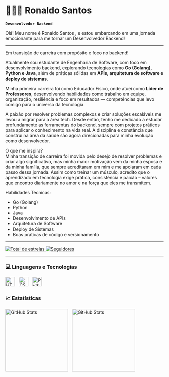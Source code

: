 # 👨🏼‍💻 Ronaldo Santos

**`Desenvolvedor Backend`**

Olá! Meu nome é Ronaldo Santos , e estou embarcando em uma jornada emocionante para me tornar um Desenvolvedor Backend!


---

Em transição de carreira com propósito e foco no backend!

Atualmente sou estudante de Engenharia de Software, com foco em desenvolvimento backend, explorando tecnologias como **Go (Golang), Python e Java**, além de práticas sólidas em **APIs, arquitetura de software e deploy de sistemas**.

Minha primeira carreira foi como Educador Físico, onde atuei como **Líder de Professores**, desenvolvendo habilidades como trabalho em equipe, organização, resiliência e foco em resultados — competências que levo comigo para o universo da tecnologia.

A paixão por resolver problemas complexos e criar soluções escaláveis me levou a migrar para a área tech. Desde então, tenho me dedicado a estudar profundamente as ferramentas do backend, sempre com projetos práticos para aplicar o conhecimento na vida real. A disciplina e constância que construí na área da saúde são agora direcionadas para minha evolução como desenvolvedor.

O que me inspira?  
Minha transição de carreira foi movida pelo desejo de resolver problemas e criar algo significativo, mas minha maior motivação vem da minha esposa e da minha família, que sempre acreditaram em mim e me apoiaram em cada passo dessa jornada. Assim como treinar um músculo, acredito que o aprendizado em tecnologia exige prática, consistência e paixão – valores que encontro diariamente no amor e na força que eles me transmitem. 

 Habilidades Técnicas:

* Go (Golang)
* Python
* Java
* Desenvolvimento de APIs
* Arquitetura de Software
* Deploy de Sistemas
* Boas práticas de código e versionamento


---

<p align ="left">
    <a href="https://github.com/RonaldoDevweb?tab=stars">
    <img 
            alt="Total de estrelas" 
            title="Total de estrelas GitHub" 
            src="https://custom-icon-badges.demolab.com/github/stars/RonaldoDevweb?color=55960c&style=for-the-badge&labelColor=488207&logo=star&label=estrelas"/>
    </a>
    <a href="https://github.com/RonaldoDevweb?tab=following">
        <img 
            alt="Seguidores" 
            title="Me siga no GitHub" 
            src="https://custom-icon-badges.demolab.com/github/followers/RonaldoDevweb?color=236ad3&labelColor=1155ba&style=for-the-badge&logo=github&label=Seguidores&logoColor=white"
        />
    </a>
</p>

---

### 💻 Linguagens e Tecnologias

<img 
    align ="left" 
    alt="HTML"
    title="HTML" 
    width="30px" 
    style="padding-right: 10px;" 
    src="https://cdn.jsdelivr.net/gh/devicons/devicon@latest/icons/html5/html5-original.svg" 
/>
<img 
    align="left" 
    alt="CSS" 
    title="CSS"
    width="30px" 
    style="padding-right: 10px;" 
    src="https://cdn.jsdelivr.net/gh/devicons/devicon@latest/icons/css3/css3-original.svg" 
/>



<img 
    align="left" 
    alt="Python" 
    title="Python"
    width="30px" 
    style="padding-right: 10px;" 
    src="https://cdn.jsdelivr.net/gh/devicons/devicon@latest/icons/python/python-original.svg" 
/>

<br/>
<br/>

### 📈 Estatísticas

<p>
  <img 
    align="left" 
    alt="GitHub Stats" 
    height="200" 
    style="padding-right: 10px;" 
    src="https://github-readme-stats.vercel.app/api?username=RonaldoDEvweb&show_icons=true&theme=tokyonight&include_all_commits=true&locale=pt-br"/>

<img 
      align="left" 
      alt="GitHub Stats" 
      height="200" 
      src="https://github-readme-stats.vercel.app/api/top-langs/?username=RonaldoDevweb&theme=tokyonight&layout=compact&custom_title=Tecnologias&langs_count=9"/>

</p>
